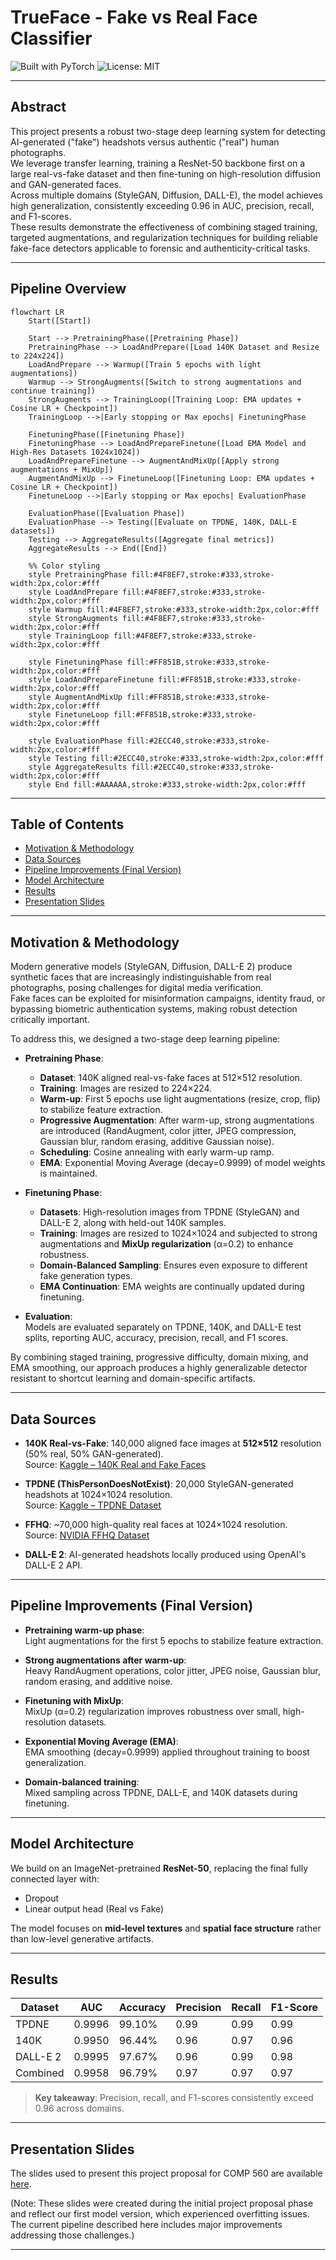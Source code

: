 # TrueFace - Fake vs Real Face Classifier

![Built with PyTorch](https://img.shields.io/badge/Built%20With-PyTorch-red.svg)  ![License: MIT](https://img.shields.io/badge/License-MIT-green.svg)

---

## Abstract

This project presents a robust two-stage deep learning system for detecting AI-generated ("fake") headshots versus authentic ("real") human photographs.  
We leverage transfer learning, training a ResNet-50 backbone first on a large real-vs-fake dataset and then fine-tuning on high-resolution diffusion and GAN-generated faces.  
Across multiple domains (StyleGAN, Diffusion, DALL-E), the model achieves high generalization, consistently exceeding 0.96 in AUC, precision, recall, and F1-scores.  
These results demonstrate the effectiveness of combining staged training, targeted augmentations, and regularization techniques for building reliable fake-face detectors applicable to forensic and authenticity-critical tasks.

---

## Pipeline Overview

```mermaid
flowchart LR
    Start([Start])

    Start --> PretrainingPhase([Pretraining Phase])
    PretrainingPhase --> LoadAndPrepare([Load 140K Dataset and Resize to 224x224])
    LoadAndPrepare --> Warmup([Train 5 epochs with light augmentations])
    Warmup --> StrongAugments([Switch to strong augmentations and continue training])
    StrongAugments --> TrainingLoop([Training Loop: EMA updates + Cosine LR + Checkpoint])
    TrainingLoop -->|Early stopping or Max epochs| FinetuningPhase

    FinetuningPhase([Finetuning Phase])
    FinetuningPhase --> LoadAndPrepareFinetune([Load EMA Model and High-Res Datasets 1024x1024])
    LoadAndPrepareFinetune --> AugmentAndMixUp([Apply strong augmentations + MixUp])
    AugmentAndMixUp --> FinetuneLoop([Finetuning Loop: EMA updates + Cosine LR + Checkpoint])
    FinetuneLoop -->|Early stopping or Max epochs| EvaluationPhase

    EvaluationPhase([Evaluation Phase])
    EvaluationPhase --> Testing([Evaluate on TPDNE, 140K, DALL-E datasets])
    Testing --> AggregateResults([Aggregate final metrics])
    AggregateResults --> End([End])

    %% Color styling
    style PretrainingPhase fill:#4F8EF7,stroke:#333,stroke-width:2px,color:#fff
    style LoadAndPrepare fill:#4F8EF7,stroke:#333,stroke-width:2px,color:#fff
    style Warmup fill:#4F8EF7,stroke:#333,stroke-width:2px,color:#fff
    style StrongAugments fill:#4F8EF7,stroke:#333,stroke-width:2px,color:#fff
    style TrainingLoop fill:#4F8EF7,stroke:#333,stroke-width:2px,color:#fff

    style FinetuningPhase fill:#FF851B,stroke:#333,stroke-width:2px,color:#fff
    style LoadAndPrepareFinetune fill:#FF851B,stroke:#333,stroke-width:2px,color:#fff
    style AugmentAndMixUp fill:#FF851B,stroke:#333,stroke-width:2px,color:#fff
    style FinetuneLoop fill:#FF851B,stroke:#333,stroke-width:2px,color:#fff

    style EvaluationPhase fill:#2ECC40,stroke:#333,stroke-width:2px,color:#fff
    style Testing fill:#2ECC40,stroke:#333,stroke-width:2px,color:#fff
    style AggregateResults fill:#2ECC40,stroke:#333,stroke-width:2px,color:#fff
    style End fill:#AAAAAA,stroke:#333,stroke-width:2px,color:#fff
```

---

## Table of Contents

- [Motivation & Methodology](#motivation--methodology)
- [Data Sources](#data-sources)
- [Pipeline Improvements (Final Version)](#pipeline-improvements-final-version)
- [Model Architecture](#model-architecture)
- [Results](#results)
- [Presentation Slides](#presentation-slides)

---

## Motivation & Methodology

Modern generative models (StyleGAN, Diffusion, DALL-E 2) produce synthetic faces that are increasingly indistinguishable from real photographs, posing challenges for digital media verification.  
Fake faces can be exploited for misinformation campaigns, identity fraud, or bypassing biometric authentication systems, making robust detection critically important.

To address this, we designed a two-stage deep learning pipeline:

- **Pretraining Phase**:  
  - **Dataset**: 140K aligned real-vs-fake faces at 512×512 resolution.
  - **Training**: Images are resized to 224×224.  
  - **Warm-up**: First 5 epochs use light augmentations (resize, crop, flip) to stabilize feature extraction.
  - **Progressive Augmentation**: After warm-up, strong augmentations are introduced (RandAugment, color jitter, JPEG compression, Gaussian blur, random erasing, additive Gaussian noise).
  - **Scheduling**: Cosine annealing with early warm-up ramp.
  - **EMA**: Exponential Moving Average (decay=0.9999) of model weights is maintained.

- **Finetuning Phase**:  
  - **Datasets**: High-resolution images from TPDNE (StyleGAN) and DALL-E 2, along with held-out 140K samples.
  - **Training**: Images are resized to 1024×1024 and subjected to strong augmentations and **MixUp regularization** (α=0.2) to enhance robustness.
  - **Domain-Balanced Sampling**: Ensures even exposure to different fake generation types.
  - **EMA Continuation**: EMA weights are continually updated during finetuning.

- **Evaluation**:  
  Models are evaluated separately on TPDNE, 140K, and DALL-E test splits, reporting AUC, accuracy, precision, recall, and F1 scores.

By combining staged training, progressive difficulty, domain mixing, and EMA smoothing, our approach produces a highly generalizable detector resistant to shortcut learning and domain-specific artifacts.

---

## Data Sources

- **140K Real-vs-Fake**: 140,000 aligned face images at **512×512** resolution (50% real, 50% GAN-generated).  
  Source: [Kaggle – 140K Real and Fake Faces](https://www.kaggle.com/datasets/xhlulu/140k-real-and-fake-faces)

- **TPDNE (ThisPersonDoesNotExist)**: 20,000 StyleGAN-generated headshots at 1024×1024 resolution.  
  Source: [Kaggle – TPDNE Dataset](https://www.kaggle.com/datasets/almightyj/person-face-dataset-thispersondoesnotexist/data)

- **FFHQ**: ~70,000 high-quality real faces at 1024×1024 resolution.  
  Source: [NVIDIA FFHQ Dataset](https://github.com/NVlabs/ffhq-dataset)

- **DALL-E 2**: AI-generated headshots locally produced using OpenAI's DALL-E 2 API.

---

## Pipeline Improvements (Final Version)

- **Pretraining warm-up phase**:  
  Light augmentations for the first 5 epochs to stabilize feature extraction.

- **Strong augmentations after warm-up**:  
  Heavy RandAugment operations, color jitter, JPEG noise, Gaussian blur, random erasing, and additive noise.

- **Finetuning with MixUp**:  
  MixUp (α=0.2) regularization improves robustness over small, high-resolution datasets.

- **Exponential Moving Average (EMA)**:  
  EMA smoothing (decay=0.9999) applied throughout training to boost generalization.

- **Domain-balanced training**:  
  Mixed sampling across TPDNE, DALL-E, and 140K datasets during finetuning.

---

## Model Architecture

We build on an ImageNet-pretrained **ResNet-50**, replacing the final fully connected layer with:
- Dropout  
- Linear output head (Real vs Fake)

The model focuses on **mid-level textures** and **spatial face structure** rather than low-level generative artifacts.

---

## Results

| Dataset   | AUC    | Accuracy | Precision | Recall | F1-Score |
|-----------|--------|----------|-----------|--------|----------|
| TPDNE     | 0.9996 | 99.10%    | 0.99      | 0.99   | 0.99     |
| 140K      | 0.9950 | 96.44%    | 0.96      | 0.97   | 0.96     |
| DALL-E 2  | 0.9995 | 97.67%    | 0.96      | 0.99   | 0.98     |
| Combined  | 0.9958 | 96.79%    | 0.97      | 0.97   | 0.97     |

> **Key takeaway**: Precision, recall, and F1-scores consistently exceed 0.96 across domains.

---

## Presentation Slides

The slides used to present this project proposal for COMP 560 are available [here](https://docs.google.com/presentation/d/192OlYnVC1KzR5nTisA6muCPcoLXFrG7LRQWAPVUIRsU/edit?usp=sharing).

(Note: These slides were created during the initial project proposal phase and reflect our first model version, which experienced overfitting issues. The current pipeline described here includes major improvements addressing those challenges.)

---
